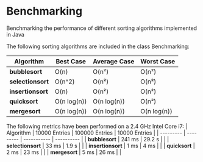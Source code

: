 # Benchmarking
Benchmarking the performance of different sorting algorithms implemented in Java

The following sorting algorithms are included in the class Benchmarking:

| Algorithm | Best Case | Average Case | Worst Case | 
| --------- | --------- | -----------  | ---------- | 
| **bubblesort** | O(n) | O(n²) |O(n²) | 
| **selectionsort** | O(n^2) | O(n²) | O(n²) | 
| **insertionsort** | O(n) | O(n²) | O(n²) |
| **quicksort** | O(n log(n)) | O(n log(n)) | O(n²) |
| **mergesort** | O(n log(n)) | O(n log(n)) | O(n log(n)) |


The following metrics have been performed on a 2.4 GHz Intel Core i7:
| Algorithm | 10000 Entries | 100000 Entries |  10000 Entries | 
| --------- | --------- | -----------  | ---------- | 
| **bubblesort** | 241 ms | 29.2 s | | 
| **selectionsort** | 33 ms | 1.9 s |  | 
| **insertionsort** | 1 ms | 4 ms |  |
| **quicksort** | 2 ms | 23 ms  |  |
| **mergesort** | 5 ms | 26 ms |  |
